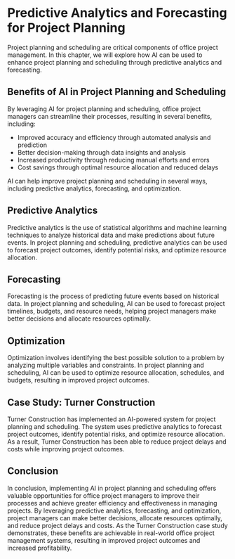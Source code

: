 Predictive Analytics and Forecasting for Project Planning
========================================================================================================================

Project planning and scheduling are critical components of office project management. In this chapter, we will explore how AI can be used to enhance project planning and scheduling through predictive analytics and forecasting.

Benefits of AI in Project Planning and Scheduling
-------------------------------------------------

By leveraging AI for project planning and scheduling, office project managers can streamline their processes, resulting in several benefits, including:

* Improved accuracy and efficiency through automated analysis and prediction
* Better decision-making through data insights and analysis
* Increased productivity through reducing manual efforts and errors
* Cost savings through optimal resource allocation and reduced delays

AI can help improve project planning and scheduling in several ways, including predictive analytics, forecasting, and optimization.

Predictive Analytics
--------------------

Predictive analytics is the use of statistical algorithms and machine learning techniques to analyze historical data and make predictions about future events. In project planning and scheduling, predictive analytics can be used to forecast project outcomes, identify potential risks, and optimize resource allocation.

Forecasting
-----------

Forecasting is the process of predicting future events based on historical data. In project planning and scheduling, AI can be used to forecast project timelines, budgets, and resource needs, helping project managers make better decisions and allocate resources optimally.

Optimization
------------

Optimization involves identifying the best possible solution to a problem by analyzing multiple variables and constraints. In project planning and scheduling, AI can be used to optimize resource allocation, schedules, and budgets, resulting in improved project outcomes.

Case Study: Turner Construction
-------------------------------

Turner Construction has implemented an AI-powered system for project planning and scheduling. The system uses predictive analytics to forecast project outcomes, identify potential risks, and optimize resource allocation. As a result, Turner Construction has been able to reduce project delays and costs while improving project outcomes.

Conclusion
----------

In conclusion, implementing AI in project planning and scheduling offers valuable opportunities for office project managers to improve their processes and achieve greater efficiency and effectiveness in managing projects. By leveraging predictive analytics, forecasting, and optimization, project managers can make better decisions, allocate resources optimally, and reduce project delays and costs. As the Turner Construction case study demonstrates, these benefits are achievable in real-world office project management systems, resulting in improved project outcomes and increased profitability.
